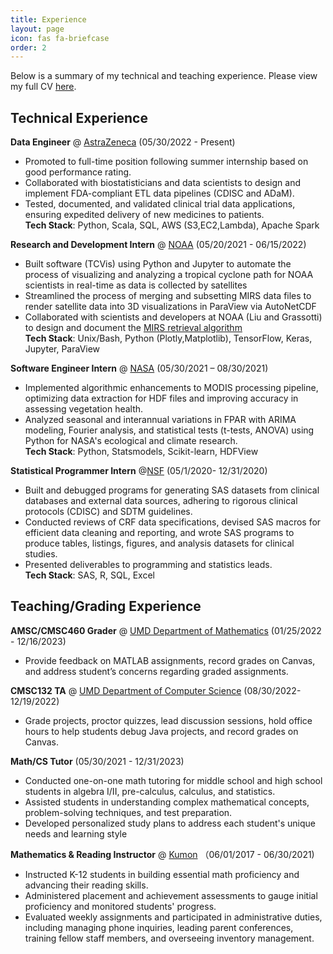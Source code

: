 ```yaml
---
title: Experience
layout: page
icon: fas fa-briefcase
order: 2
---
```


Below is a summary of my technical and teaching experience. Please view my full CV [here](https://docs.google.com/document/d/1G6c1xp2CCbHs1r2JQFj6s8zGwP8RtviIAg7b5JXx0kM/edit?usp=sharing). 

## Technical Experience

**Data Engineer** @ [AstraZeneca](https://www.astrazeneca.com/r-d/data-science-and-ai.html) (05/30/2022 - Present)
- Promoted to full-time position following summer internship based on good performance rating.
- Collaborated with biostatisticians and data scientists to design and implement FDA-compliant ETL data pipelines (CDISC and ADaM).
- Tested, documented, and validated clinical trial data applications, ensuring expedited delivery of new medicines to patients.\
**Tech Stack**: Python, Scala, SQL, AWS (S3,EC2,Lambda), Apache Spark
  
**Research and Development Intern** @ [NOAA](https://www.star.nesdis.noaa.gov/star/index.php) (05/20/2021 - 06/15/2022)
- Built software (TCVis) using Python and Jupyter to automate the process of visualizing and analyzing a tropical cyclone path for NOAA scientists in real-time as data is collected by satellites
- Streamlined the process of merging and subsetting MIRS data files to render satellite data into 3D visualizations in ParaView via AutoNetCDF
- Collaborated with scientists and developers at NOAA (Liu and Grassotti) to design and document the [MIRS retrieval algorithm](https://www.star.nesdis.noaa.gov/mirs/algorithm.php)\
**Tech Stack**: Unix/Bash, Python (Plotly,Matplotlib), TensorFlow, Keras, Jupyter, ParaView 

**Software Engineer Intern** @ [NASA](https://www.nasa.gov/goddard) (05/30/2021 – 08/30/2021)
- Implemented algorithmic enhancements to MODIS processing pipeline, optimizing data extraction for HDF files and improving accuracy in assessing vegetation health.
- Analyzed seasonal and interannual variations in FPAR with ARIMA modeling, Fourier analysis, and statistical tests (t-tests, ANOVA) using Python for NASA's ecological and climate research.\
**Tech Stack**: Python, Statsmodels, Scikit-learn, HDFView

**Statistical Programmer Intern** @[NSF](https://www.nsf.org) (05/1/2020- 12/31/2020)
- Built and debugged programs for generating SAS datasets from clinical databases and external data sources, adhering to rigorous clinical protocols (CDISC) and SDTM guidelines.
- Conducted reviews of CRF data specifications, devised SAS macros for efficient data cleaning and reporting, and wrote SAS programs to produce tables, listings, figures, and analysis datasets for clinical studies.
- Presented deliverables to programming and statistics leads.\
**Tech Stack**: SAS, R, SQL, Excel
  

## Teaching/Grading Experience

**AMSC/CMSC460 Grader** @ [UMD Department of Mathematics](https://www-math.umd.edu) (01/25/2022 - 12/16/2023)
- Provide feedback on MATLAB assignments, record grades on Canvas, and address student’s concerns regarding graded assignments.
  
**CMSC132 TA** @ [UMD Department of Computer Science](https://www.cs.umd.edu) (08/30/2022- 12/19/2022)
- Grade projects, proctor quizzes, lead discussion sessions, hold office hours to help students debug Java projects, and record grades on Canvas.

**Math/CS Tutor** (05/30/2021 - 12/31/2023) 
- Conducted one-on-one math tutoring for middle school and high school students in algebra I/II, pre-calculus, calculus, and statistics.
- Assisted students in understanding complex mathematical concepts, problem-solving techniques, and test preparation.
- Developed personalized study plans to address each student's unique needs and learning style

**Mathematics & Reading Instructor**  @ [Kumon](https://www.kumon.com/about-kumon) （06/01/2017 - 06/30/2021)
- Instructed K-12 students in building essential math proficiency and advancing their reading skills.
- Administered placement and achievement assessments to gauge initial proficiency and monitored students' progress.
- Evaluated weekly assignments and participated in administrative duties, including managing phone inquiries, leading parent conferences, training fellow staff members, and overseeing inventory management.

